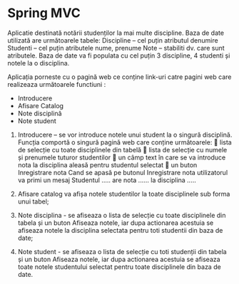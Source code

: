 # Spring MVC

Aplicatie destinată notării studenților la mai multe discipline. 
Baza de date utilizată are următoarele tabele:
Discipline – cel puțin atributul denumire
Studenti – cel puțin atributele nume, prenume
Note – stabiliti dv. care sunt atributele.
Baza de date va fi populata cu cel puțin 3 discipline, 4 studenti și notele la o disciplina.

Aplicația porneste cu o pagină web ce conține link-uri catre pagini web care realizeaza următoarele
functiuni :
- Introducere
- Afisare Catalog
- Note disciplină
- Note student

1. Introducere – se vor introduce notele unui student la o singură disciplină. Funcția comportă o
singură pagină web care conține următoarele:
 lista de selecție cu toate disciplinele din tabelă
 lista de selecție cu numele și prenumele tuturor studentilor
 un câmp text în care se va introduce nota la disciplina aleasă pentru studentul selectat
 un buton Inregistrare nota
Cand se apasă pe butonul Inregistrare nota utilizatorul va primi un mesaj Studentul ..... are nota ...... la
disciplina .....

2. Afisare catalog va afișa notele studentilor la toate disciplinele sub forma unui tabel;

3. Note disciplina - se afiseaza o lista de selecție cu toate disciplinele din tabela și un buton
Afiseaza notele, iar dupa actionarea acestuia se afiseaza notele la disciplina selectata pentru toti
studentii din baza de date;

4. Note student - se afiseaza o lista de selecție cu toti studenții din tabela și un buton Afiseaza
notele, iar dupa actionarea acestuia se afiseaza toate notele studentului selectat pentru toate
disciplinele din baza de date.
